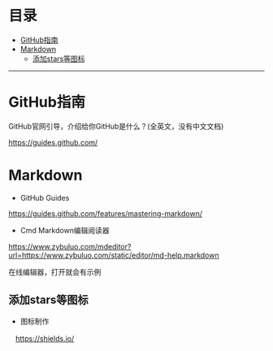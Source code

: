 # 目录
 - [GitHub指南](#GitHub指南)
 - [Markdown](#Markdown)
    - [添加stars等图标](#添加stars等图标)

---
# GitHub指南
 GitHub官网引导，介绍给你GitHub是什么？(全英文，没有中文文档)

 https://guides.github.com/

# Markdown
 - GitHub Guides

 https://guides.github.com/features/mastering-markdown/

 - Cmd Markdown编辑阅读器

 https://www.zybuluo.com/mdeditor?url=https://www.zybuluo.com/static/editor/md-help.markdown

 在线编辑器，打开就会有示例

## 添加stars等图标

 - 图标制作　

　https://shields.io/

